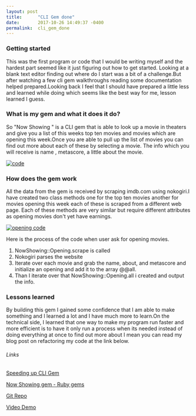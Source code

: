 ```yaml
---
layout: post
title:      "CLI Gem done"
date:       2017-10-26 14:49:37 -0400
permalink:  cli_gem_done
---
```


<h3>Getting started</h3>
 This was the first program or code that I would be writing myself and the hardest part seemed like it just figuring out how to get started. Looking at a blank text editor finding out where do I start was a bit of a challenge.But after watching a few cli gem walkthroughs reading some documentation helped prepared.Looking back I feel that I should have prepared a little less and learned while doing which seems like the best way for me, lesson learned I guess.

<h3> What is my gem and what it does it do? </h3>

So  "Now Showing "  is a CLI gem that is able to look up a movie in theaters and give you a list of this weeks top ten movies and movies which are opening this week.Once you are able to pull up the list of movies you can find out more about each of these by selecting a movie. The info which you will receive is name , metascore, a little about the movie.

<a href="http://tinypic.com?ref=eb21d3" target="_blank"><img src="http://i66.tinypic.com/eb21d3.jpg" border="0" alt="code"></a>


<h3> How does the gem work</h3>

All the data from the gem is received by scraping imdb.com using nokogiri.I have created two class methods one for the top ten movies another for movies opening this week each of these is scraped from a different web page. Each of these methods are very similar but require different attributes as opening movies don't yet have earnings.  

<a href="http://tinypic.com?ref=15u6wz" target="_blank"><img src="http://i65.tinypic.com/15u6wz.jpg" border="0" alt="opening code"></a>

Here is the process of the code when user ask for opening movies.

1. NowShowing::Opening.scrape is called 
2. Nokogiri parses the website
3. Iterate over each movie and grab the name, about, and metascore and initialize an opening and add it to the array @@all.
4. Than I iterate over that NowShowing::Opening.all i created and output the info.



<h3>Lessons learned</h3>
By building this gem I gained some confidence that I am able to make something and I learned a lot and I have much more to learn.On the technical side, I learned that one way to make my program run faster and more efficient is to have it only run a process when its needed instead of doing everything at once to find out more about I mean you can read my blog post on refactoring my code at the link below.

<h6>Links</h6>


<a href="http://codeesh.github.io/refactoring_speeding_up_my_cli_gem">Speeding up CLI Gem</a>

<a href="https://rubygems.org/gems/now_showing">Now Showing gem - Ruby gems</a>

<a href="https://github.com/codeesh/now-showing-cli-app">Git Repo </a>

<a href="https://youtu.be/tArNlS8XYRE">Video Demo</a>


